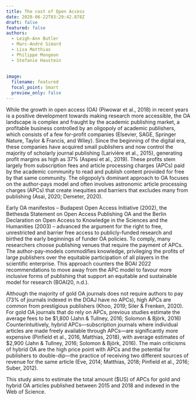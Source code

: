 ```yaml
---
title: The cost of Open Access
date: 2020-06-22T03:29:42.878Z
draft: false
featured: false
authors:
  - Leigh-Ann Butler
  - Marc-André Simard
  - Lisa Matthias
  - Philippe Mongeon
  - Stefanie Haustein
  
  
image:
  filename: featured
  focal_point: Smart
  preview_only: false
---
```


While the growth in open access (OA) (Piwowar et al., 2018) in recent years is a positive development towards making research more accessible, the OA landscape is complex and fraught by the academic publishing market, a profitable business controlled by an oligopoly of academic publishers, which consists of a few for-profit companies (Elsevier, SAGE, Springer Nature, Taylor & Francis, and Wiley). Since the beginning of the digital era, these companies have acquired small publishers and now control the majority of scholarly journal publishing (Larivière et al., 2015), generating profit margins as high as 37% (Aspesi et al., 2019). These profits stem largely from subscription fees and article processing charges (APCs) paid by the academic community to read and publish content provided for free by that same community. The oligopoly’s dominant approach to OA focuses on the author-pays model and often involves astronomic article processing charges (APCs) that create inequities and barriers that excludes many from publishing (Asai, 2020; Demeter, 2020). 

Early OA manifestos – Budapest Open Access Initiative (2002), the Bethesda Statement on Open Access Publishing OA and the Berlin Declaration on Open Access to Knowledge in the Sciences and the Humanities (2003) – advanced the argument for the right to free, unrestricted and barrier free access to publicly-funded research and birthed the early beginnings of funder OA policies. To comply, many researchers choose publishing venues that require the payment of APCs. The author-pay-models commodifies knowledge, privileging the profits of large publishers over the equitable participation of all players in the scientific enterprise. This approach counters the BOAI 2022 recommendations to move away from the APC model to favour more inclusive forms of publishing that support an equitable and sustainable model for research (BOAI20, n.d.). 

Although the majority of gold OA journals does not require authors to pay (73% of journals indexed in the DOAJ have no APCs), high APCs are common from prestigious publishers (Khoo, 2019; Siler & Frenken, 2020). For gold OA journals that do rely on APCs, previous studies estimate the average fees to be $1,800 (Jahn & Tullney, 2016; Solomon & Björk, 2016) Counterintuitively, hybrid APCs—subscription journals where individual articles are made freely available through APCs—are significantly more expensive (Pinfield et al., 2016, Matthias, 2018), with average estimates of $2,900 (Jahn & Tullney, 2016; Solomon & Björk, 2016). The main criticisms of hybrid OA are the high price point with APCs and the potential for publishers to double-dip—the practice of receiving two different sources of revenue for the same article (Eve, 2014; Matthias, 2018; Pinfield et al., 2016; Suber, 2012). 

This study aims to estimate the total amount ($US) of APCs for gold and hybrid OA articles published between 2015 and 2018 and indexed in the Web of Science.
